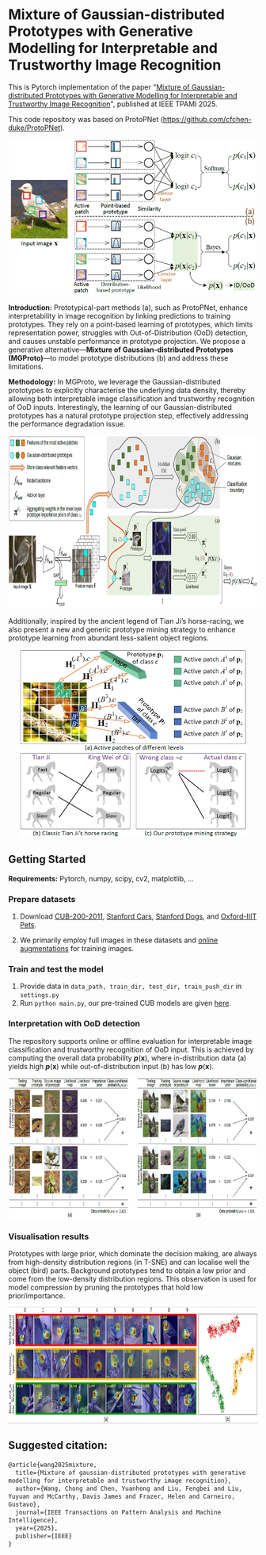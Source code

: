 # Mixture of Gaussian-distributed Prototypes with Generative Modelling for Interpretable and Trustworthy Image Recognition

This is Pytorch implementation of the paper "[Mixture of Gaussian-distributed Prototypes with Generative Modelling for Interpretable and Trustworthy Image Recognition](https://ieeexplore.ieee.org/document/10982376)", published at IEEE TPAMI 2025.

This code repository was based on ProtoPNet (https://github.com/cfchen-duke/ProtoPNet).

<div align=center>
<img width="500" height="315" src="https://github.com/cwangrun/MGProto/blob/master/figure/intro.png"/></dev>
</div>

**Introduction:** 
Prototypical-part methods (a), such as ProtoPNet, enhance interpretability in image recognition by linking predictions to training prototypes. 
They rely on a point-based learning of prototypes, which limits representation power, struggles with Out-of-Distribution (OoD) detection, 
and causes unstable performance in prototype projection.
We propose a generative alternative—**Mixture of Gaussian-distributed Prototypes (MGProto)**—to model prototype distributions (b) and address these limitations.

**Methodology:** In MGProto, we leverage the Gaussian-distributed prototypes to explicitly characterise the underlying data density,
thereby allowing both interpretable image classification and trustworthy recognition of OoD inputs. 
Interestingly, the learning of our Gaussian-distributed prototypes has a natural prototype projection step, effectively addressing the performance degradation issue.

<div align=center>
<img width="830" height="350" src="https://github.com/cwangrun/MGProto/blob/master/figure/method.png"/></dev>
</div>

Additionally, inspired by the ancient legend of Tian Ji’s horse-racing, 
we also present a new and generic prototype mining strategy to enhance prototype learning from abundant less-salient object regions.

<div align=center>
<img width="460" height="380" src="https://github.com/cwangrun/MGProto/blob/master/figure/mining.png"/></dev>
</div>



## Getting Started

**Requirements:** Pytorch, numpy, scipy, cv2, matplotlib, ...

### Prepare datasets

1. Download [CUB-200-2011](http://www.vision.caltech.edu/visipedia/CUB-200-2011.html), [Stanford Cars](https://ai.stanford.edu/~jkrause/cars/car_dataset.html), [Stanford Dogs](http://vision.stanford.edu/aditya86/ImageNetDogs/), and [Oxford-IIIT Pets](https://www.robots.ox.ac.uk/~vgg/data/pets/).

4. We primarily employ full images in these datasets and [online augmentations](https://github.com/M-Nauta/ProtoTree/blob/main/util/data.py) for training images.

### Train and test the model

1. Provide data in `data_path, train_dir, test_dir, train_push_dir` in `settings.py`
2. Run `python main.py`, our pre-trained CUB models are given [here](https://drive.google.com/drive/folders/1RzxJ1bGj4PjcYGS78e_huQzfvVjzhusf?usp=sharing).

### Interpretation with OoD detection

The repository supports online or offline evaluation for interpretable image classification and trustworthy recognition of OoD input. 
This is achieved by computing the overall data probability _**p**_(**x**), 
where in-distribution data (a) yields high _**p**_(**x**) while out-of-distribution input (b) has low _**p**_(**x**).

<div align=center>
<img width="830" height="285" src="https://github.com/cwangrun/MGProto/blob/master/figure/reasoning.png"/></dev>
</div>


### Visualisation results

Prototypes with large prior, which dominate the decision making, are always from high-density distribution regions (in T-SNE) and can localise well the object (bird) parts.
Background prototypes tend to obtain a low prior and come from the low-density distribution regions. 
This observation is used for model compression by pruning the prototypes that hold low prior/importance.

<div align=center>
<img width="830" height="235" src="https://github.com/cwangrun/MGProto/blob/master/figure/visual.png"/></dev>
</div>



## Suggested citation:

```
@article{wang2025mixture,
  title={Mixture of gaussian-distributed prototypes with generative modelling for interpretable and trustworthy image recognition},
  author={Wang, Chong and Chen, Yuanhong and Liu, Fengbei and Liu, Yuyuan and McCarthy, Davis James and Frazer, Helen and Carneiro, Gustavo},
  journal={IEEE Transactions on Pattern Analysis and Machine Intelligence},
  year={2025},
  publisher={IEEE}
}
```
